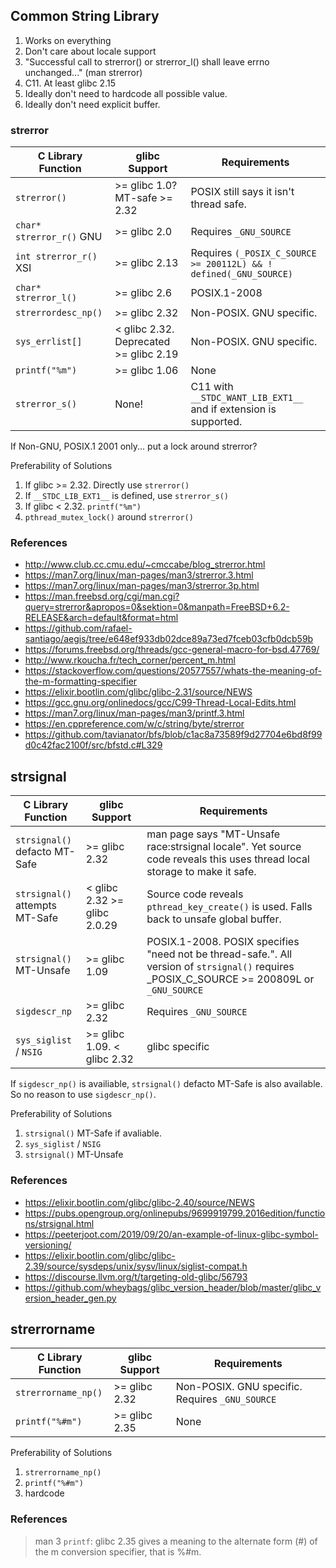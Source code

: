 ## Common String Library

1. Works on everything
2. Don't care about locale support
3. "Successful call to strerror() or strerror_l() shall leave errno unchanged..." (man strerror)
4. C11. At least glibc 2.15
5. Ideally don't need to hardcode all possible value.
6. Ideally don't need explicit buffer.

### strerror

| C Library Function       | glibc Support                          | Requirements                                                      |
| ------------------------ | -------------------------------------- | ----------------------------------------------------------------- |
| `strerror()`             | >= glibc 1.0? MT-safe >= 2.32          | POSIX still says it isn't thread safe.                            |
| `char* strerror_r()` GNU | >= glibc 2.0                           | Requires `_GNU_SOURCE`                                            |
| `int strerror_r()` XSI   | >= glibc 2.13                          | Requires `(_POSIX_C_SOURCE >= 200112L) && ! defined(_GNU_SOURCE)` |
| `char* strerror_l()`     | >= glibc 2.6                           | POSIX.1-2008                                                      |
| `strerrordesc_np()`      | >= glibc 2.32                          | Non-POSIX. GNU specific.                                          |
| `sys_errlist[]`          | < glibc 2.32. Deprecated >= glibc 2.19 | Non-POSIX. GNU specific.                                          |
| `printf("%m")`           | >= glibc 1.06                          | None                                                              |
| `strerror_s()`           | None!                                  | C11 with `__STDC_WANT_LIB_EXT1__` and if extension is supported.  |

If Non-GNU, POSIX.1 2001 only... put a lock around strerror?

Preferability of Solutions
1. If glibc >= 2.32. Directly use `strerror()`
2. If `__STDC_LIB_EXT1__` is defined, use `strerror_s()`
3. If glibc < 2.32. `printf("%m")`
4. `pthread_mutex_lock()` around `strerror()`

### References

 - http://www.club.cc.cmu.edu/~cmccabe/blog_strerror.html
 - https://man7.org/linux/man-pages/man3/strerror.3.html
 - https://man7.org/linux/man-pages/man3/strerror.3p.html
 - https://man.freebsd.org/cgi/man.cgi?query=strerror&apropos=0&sektion=0&manpath=FreeBSD+6.2-RELEASE&arch=default&format=html
 - https://github.com/rafael-santiago/aegis/tree/e648ef933db02dce89a73ed7fceb03cfb0dcb59b
 - https://forums.freebsd.org/threads/gcc-general-macro-for-bsd.47769/
 - http://www.rkoucha.fr/tech_corner/percent_m.html
 - https://stackoverflow.com/questions/20577557/whats-the-meaning-of-the-m-formatting-specifier
 - https://elixir.bootlin.com/glibc/glibc-2.31/source/NEWS
 - https://gcc.gnu.org/onlinedocs/gcc/C99-Thread-Local-Edits.html
 - https://man7.org/linux/man-pages/man3/printf.3.html
 - https://en.cppreference.com/w/c/string/byte/strerror
 - https://github.com/tavianator/bfs/blob/c1ac8a73589f9d27704e6bd8f99d0c42fac2100f/src/bfstd.c#L329


## strsignal

| C Library Function                  | glibc Support                | Requirements                                                                                                                                |
| ----------------------------------- | ---------------------------- | ------------------------------------------------------------------------------------------------------------------------------------------- |
| `strsignal()` <br> defacto MT-Safe  | >= glibc 2.32                | man page says "MT-Unsafe race:strsignal locale". Yet source code reveals this uses thread local storage to make it safe.                    |
| `strsignal()` <br> attempts MT-Safe | < glibc 2.32 >= glibc 2.0.29 | Source code reveals `pthread_key_create()` is used. Falls back to unsafe global buffer.                                                     |
| `strsignal()` <br> MT-Unsafe        | >= glibc 1.09                | POSIX.1-2008. POSIX specifies "need not be thread-safe.". All version of `strsignal()` requires _POSIX_C_SOURCE >= 200809L or `_GNU_SOURCE` |
| `sigdescr_np`                       | >= glibc 2.32                | Requires `_GNU_SOURCE`                                                                                                                      |
| `sys_siglist` / `NSIG`              | >= glibc 1.09. < glibc 2.32  | glibc specific                                                                                                                              |

If `sigdescr_np()` is availiable, `strsignal()` defacto MT-Safe is also available.
So no reason to use `sigdescr_np()`.

Preferability of Solutions

1. `strsignal()` MT-Safe if avaliable.
2. `sys_siglist` / `NSIG`
3. `strsignal()` MT-Unsafe

### References

 - https://elixir.bootlin.com/glibc/glibc-2.40/source/NEWS
 - https://pubs.opengroup.org/onlinepubs/9699919799.2016edition/functions/strsignal.html
 - https://peeterjoot.com/2019/09/20/an-example-of-linux-glibc-symbol-versioning/
 - https://elixir.bootlin.com/glibc/glibc-2.39/source/sysdeps/unix/sysv/linux/siglist-compat.h
 - https://discourse.llvm.org/t/targeting-old-glibc/56793
 - https://github.com/wheybags/glibc_version_header/blob/master/glibc_version_header_gen.py

## strerrorname

| C Library Function  | glibc Support | Requirements                                    |
| ------------------- | ------------- | ----------------------------------------------- |
| `strerrorname_np()` | >= glibc 2.32 | Non-POSIX. GNU specific. Requires `_GNU_SOURCE` |
| `printf("%#m")`     | >= glibc 2.35 | None                                            |

Preferability of Solutions
1. `strerrorname_np()`
2. `printf("%#m")`
3. hardcode

### References

> man 3 `printf`: glibc 2.35 gives a meaning to the alternate form (#) of the m conversion specifier, that is %#m.
